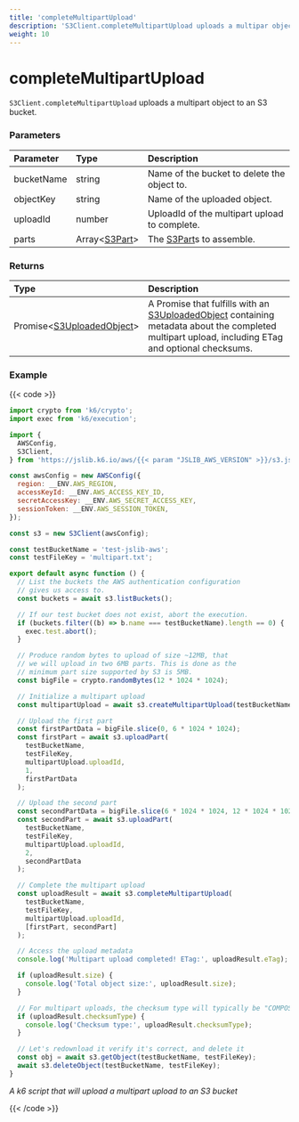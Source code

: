 ```yaml
---
title: 'completeMultipartUpload'
description: 'S3Client.completeMultipartUpload uploads a multipar object to a bucket'
weight: 10
---
```


# completeMultipartUpload

`S3Client.completeMultipartUpload` uploads a multipart object to an S3 bucket.

### Parameters

| Parameter  | Type                                                                                               | Description                                                                                                   |
| :--------- | :------------------------------------------------------------------------------------------------- | :------------------------------------------------------------------------------------------------------------ |
| bucketName | string                                                                                             | Name of the bucket to delete the object to.                                                                   |
| objectKey  | string                                                                                             | Name of the uploaded object.                                                                                  |
| uploadId   | number                                                                                             | UploadId of the multipart upload to complete.                                                                 |
| parts      | Array<[S3Part](https://grafana.com/docs/k6/<K6_VERSION>/javascript-api/jslib/aws/s3client/s3part)> | The [S3Part](https://grafana.com/docs/k6/<K6_VERSION>/javascript-api/jslib/aws/s3client/s3part)s to assemble. |

### Returns

| Type                                                                                                                     | Description                                                                                                                                                                                                                                      |
| :----------------------------------------------------------------------------------------------------------------------- | :----------------------------------------------------------------------------------------------------------------------------------------------------------------------------------------------------------------------------------------------- |
| Promise<[S3UploadedObject](https://grafana.com/docs/k6/<K6_VERSION>/javascript-api/jslib/aws/s3client/s3uploadedobject)> | A Promise that fulfills with an [S3UploadedObject](https://grafana.com/docs/k6/<K6_VERSION>/javascript-api/jslib/aws/s3client/s3uploadedobject) containing metadata about the completed multipart upload, including ETag and optional checksums. |

### Example

{{< code >}}

<!-- md-k6:skip -->

```javascript
import crypto from 'k6/crypto';
import exec from 'k6/execution';

import {
  AWSConfig,
  S3Client,
} from 'https://jslib.k6.io/aws/{{< param "JSLIB_AWS_VERSION" >}}/s3.js';

const awsConfig = new AWSConfig({
  region: __ENV.AWS_REGION,
  accessKeyId: __ENV.AWS_ACCESS_KEY_ID,
  secretAccessKey: __ENV.AWS_SECRET_ACCESS_KEY,
  sessionToken: __ENV.AWS_SESSION_TOKEN,
});

const s3 = new S3Client(awsConfig);

const testBucketName = 'test-jslib-aws';
const testFileKey = 'multipart.txt';

export default async function () {
  // List the buckets the AWS authentication configuration
  // gives us access to.
  const buckets = await s3.listBuckets();

  // If our test bucket does not exist, abort the execution.
  if (buckets.filter((b) => b.name === testBucketName).length == 0) {
    exec.test.abort();
  }

  // Produce random bytes to upload of size ~12MB, that
  // we will upload in two 6MB parts. This is done as the
  // minimum part size supported by S3 is 5MB.
  const bigFile = crypto.randomBytes(12 * 1024 * 1024);

  // Initialize a multipart upload
  const multipartUpload = await s3.createMultipartUpload(testBucketName, testFileKey);

  // Upload the first part
  const firstPartData = bigFile.slice(0, 6 * 1024 * 1024);
  const firstPart = await s3.uploadPart(
    testBucketName,
    testFileKey,
    multipartUpload.uploadId,
    1,
    firstPartData
  );

  // Upload the second part
  const secondPartData = bigFile.slice(6 * 1024 * 1024, 12 * 1024 * 1024);
  const secondPart = await s3.uploadPart(
    testBucketName,
    testFileKey,
    multipartUpload.uploadId,
    2,
    secondPartData
  );

  // Complete the multipart upload
  const uploadResult = await s3.completeMultipartUpload(
    testBucketName,
    testFileKey,
    multipartUpload.uploadId,
    [firstPart, secondPart]
  );

  // Access the upload metadata
  console.log('Multipart upload completed! ETag:', uploadResult.eTag);

  if (uploadResult.size) {
    console.log('Total object size:', uploadResult.size);
  }

  // For multipart uploads, the checksum type will typically be "COMPOSITE"
  if (uploadResult.checksumType) {
    console.log('Checksum type:', uploadResult.checksumType);
  }

  // Let's redownload it verify it's correct, and delete it
  const obj = await s3.getObject(testBucketName, testFileKey);
  await s3.deleteObject(testBucketName, testFileKey);
}
```

_A k6 script that will upload a multipart upload to an S3 bucket_

{{< /code >}}
